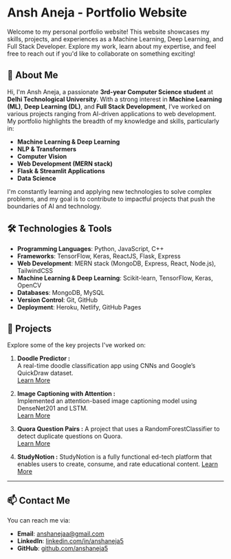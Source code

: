 # Ansh Aneja - Portfolio Website

Welcome to my personal portfolio website! This website showcases my skills, projects, and experiences as a Machine Learning, Deep Learning, and Full Stack Developer. Explore my work, learn about my expertise, and feel free to reach out if you'd like to collaborate on something exciting!

## 🚀 About Me

Hi, I'm Ansh Aneja, a passionate **3rd-year Computer Science student** at **Delhi Technological University**. With a strong interest in **Machine Learning (ML)**, **Deep Learning (DL)**, and **Full Stack Development**, I’ve worked on various projects ranging from AI-driven applications to web development. My portfolio highlights the breadth of my knowledge and skills, particularly in:

- **Machine Learning & Deep Learning**  
- **NLP & Transformers**  
- **Computer Vision**  
- **Web Development (MERN stack)**  
- **Flask & Streamlit Applications**  
- **Data Science**

I'm constantly learning and applying new technologies to solve complex problems, and my goal is to contribute to impactful projects that push the boundaries of AI and technology.

## 🛠️ Technologies & Tools

- **Programming Languages**: Python, JavaScript, C++
- **Frameworks**: TensorFlow, Keras, ReactJS, Flask, Express
- **Web Development**: MERN stack (MongoDB, Express, React, Node.js), TailwindCSS
- **Machine Learning & Deep Learning**: Scikit-learn, TensorFlow, Keras, OpenCV
- **Databases**: MongoDB, MySQL
- **Version Control**: Git, GitHub
- **Deployment**: Heroku, Netlify, GitHub Pages

## 📂 Projects

Explore some of the key projects I've worked on:

1. **Doodle Predictor :**  
   A real-time doodle classification app using CNNs and Google’s QuickDraw dataset.  
   [Learn More](https://github.com/anshaneja5/doooodle)

2. **Image Captioning with Attention :**  
   Implemented an attention-based image captioning model using DenseNet201 and LSTM.  
   [Learn More](https://github.com/anshaneja5/img-cap-model)

3. **Quora Question Pairs :**
   A project that uses a RandomForestClassifier to detect duplicate questions on Quora.  
   [Learn More](https://github.com/anshaneja5/quora-question-pairs)

4. **StudyNotion :**
   StudyNotion is a fully functional ed-tech platform that enables users to create, consume, and rate educational content.
   [Learn More](https://studynotionproject.vercel.app/)
   
---

## 📫 Contact Me

You can reach me via:

- **Email**: [anshanejaa@gmail.com](mailto:anshanejaa@gmail.com)
- **LinkedIn**: [linkedin.com/in/anshaneja5](https://www.linkedin.com/in/anshaneja5)
- **GitHub**: [github.com/anshaneja5](https://github.com/anshaneja5)
